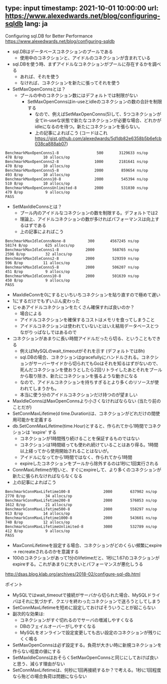 type: input
timestamp: 2021-10-01 10:00:00
url: https://www.alexedwards.net/blog/configuring-sqldb
lang: ja
---


Configuring sql.DB for Better Performance
https://www.alexedwards.net/blog/configuring-sqldb

* sql.DBはデータベースコネクションのプールである
    * 使用中のコネクションと、アイドルのコネクションが含まれている
* sql.DBを使う時、まずアイドルなコネクションがプールに存在するかを調べる
    * あれば、それを使う
    * なければ、コネクションを新たに張ってそれを使う
* SetMaxOpenConnsとは？
    * プールの中のコネクション数にはデフォルトでは制限がない
        * SetMaxOpenConnsはin-useとidleのコネクションの数の合計を制限する
            * なので、例えばSetMaxOpenConns(5)して、5つコネクションが全てin-useな状態で新たなコネクションが必要な場合、どれかがidleになるのを待つ。新たにコネクションを張らない。
            * 上の記事によればこう (コードはこれ https://gist.github.com/alexedwards/5d1db82e6358b5b6efcb038ca888ab07)

```
BenchmarkMaxOpenConns1-8                 500       3129633 ns/op         478 B/op         10 allocs/op
BenchmarkMaxOpenConns2-8                1000       2181641 ns/op         470 B/op         10 allocs/op
BenchmarkMaxOpenConns5-8                2000        859654 ns/op         493 B/op         10 allocs/op
BenchmarkMaxOpenConns10-8               2000        545394 ns/op         510 B/op         10 allocs/op
BenchmarkMaxOpenConnsUnlimited-8        2000        531030 ns/op         479 B/op          9 allocs/op
PASS
```

* SetMaxIdleConnsとは？
    * プール内のアイドルなコネクションの数を制限する。デフォルトでは2
    * 理論上、アイドルコネクションの数が多ければパフォーマンスは向上するはずである
    * 上の記事によればこう

```
BenchmarkMaxIdleConnsNone-8          300       4567245 ns/op       58174 B/op        625 allocs/op
BenchmarkMaxIdleConns1-8            2000        568765 ns/op        2596 B/op         32 allocs/op
BenchmarkMaxIdleConns2-8            2000        529359 ns/op         596 B/op         11 allocs/op
BenchmarkMaxIdleConns5-8            2000        506207 ns/op         451 B/op          9 allocs/op
BenchmarkMaxIdleConns10-8           2000        501639 ns/op         450 B/op          9 allocs/op
PASS
```

* MaxIdleConnを0にするといちいちコネクションを貼り直すので極めて遅い
* 1にするだけでもずいぶん変わった
* じゃあアイドルコネクションをたくさん確保すれば良いのか？
    * 場合による
    * アイドルコネクションを確保するコストはメモリを食ってしまうこと
    * アイドルコネクションは使われていないとはいえ結局データベースとつながりっぱなしではあるので
* コネクションがあまりに長い時間アイドルだったら切る、ということもできる
    * 例えばMySQLのwait_timeoutがそれを示す (デフォルトでは8h)
    * sql.DBの場合、コネクションはgracefullyにハンドルされる。コネクションがサーバーサイドから切られてもGoはそれを知るはずがないので、死んだコネクションを使おうとしたら2回リトライしたあとそれをプールから取り除き、新たにコネクションを張るような動きになる
    * なので、アイドルコネクションを持ちすぎるとより多くのリソースが使われてしまうかも。
    * 本当に使う分のアイドルコネクションだけ持つのが望ましい
* MaxIdleConnsはMaxOpenConnsより小さくなければならない (当たり前のことだが)
* SetConnMaxLifetime(d time.Duration)は、コネクションがどれだけの間使用可能かを定義する
* db.SetConnMaxLifetime(time.Hour)とすると、作られてから1時間でコネクションは 'expire' する
    * コネクションが1時間残り続けることを保証するものではない
    * コネクションは1時間経っても使われ続けていることはあり得る。1時間以上経ってから使用開始されることはないが。
    * アイドルになってから1時間ではなく、作られてから1時間
    * expireしたコネクションをプールから除外するのは1秒に1回実行される
* ConnMaxLifetimeが短いと、すぐにexpireして、より多くのコネクションが新たに張られなければならなくなる
* 上の記事によればこう

```
BenchmarkConnMaxLifetime100-8               2000        637902 ns/op        2770 B/op         34 allocs/op
BenchmarkConnMaxLifetime200-8               2000        576053 ns/op        1612 B/op         21 allocs/op
BenchmarkConnMaxLifetime500-8               2000        558297 ns/op         913 B/op         14 allocs/op
BenchmarkConnMaxLifetime1000-8              2000        543601 ns/op         740 B/op         12 allocs/op
BenchmarkConnMaxLifetimeUnlimited-8         3000        532789 ns/op         412 B/op          9 allocs/op
PASS
```

* MaxConnLifetimeを設定する場合、コネクションがどのくらい頻繁にexpire -> recreateされるのかを意識する
* 100のコネクションがあって1分のlifetimeだと、1秒に1.67のコネクションがexpireする。これがあまりに大きいとパフォーマンスが悪化しうる

http://dsas.blog.klab.org/archives/2018-02/configure-sql-db.html

ポイント

* MySQLではwait_timeoutで接続がサーバから切られた場合、MySQLドライバはそれに気づかず、クエリを終わったコネクションで送ろうとしてしまう
* SetConnMaxLifetimeを短めに設定しておけばそういうことが起こらない
* 副次的な効果は:
    * コネクションがすぐ切れるのでサーバの増減しやすくなる
    * DBのフェイルオーバーがしやすくなる
    * MySQLをオンラインで設定変更しても古い設定のコネクションが残りにくく鳴る
* SetMaxOpenConnsは必ず設定する。負荷が大きい時に新規コネクションを作らない程度の値にする
* SetMaxIdleConnsはおそらくSetMaxOpenConnsと同じにしておけば良いと思う、減らす理由がない
* SetConnMaxLifetimeは、何秒に1回再接続するか？で考える。1秒に1回程度なら殆どの場合負荷は問題にならない
